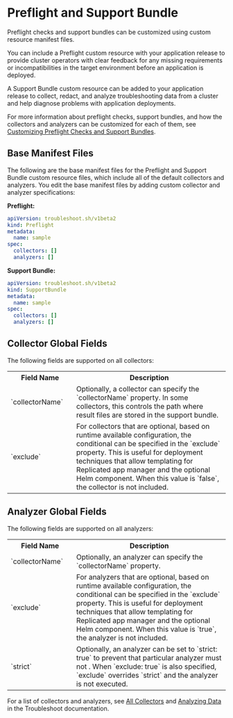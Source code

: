 # Preflight and Support Bundle

Preflight checks and support bundles can be customized using custom resource manifest files.

You can include a Preflight custom resource with your application release to provide cluster operators with clear feedback for any missing requirements or incompatibilities in the target environment before an application is deployed.

A Support Bundle custom resource can be added to your application release to collect, redact, and analyze troubleshooting data from a cluster and help diagnose problems with application deployments.

For more information about preflight checks, support bundles, and how the collectors and analyzers can be customized for each of them, see [Customizing Preflight Checks and Support Bundles](/vendor/preflight-support-bundle-creating/).

## Base Manifest Files

The following are the base manifest files for the Preflight and Support Bundle custom resource files, which include all of the default collectors and analyzers. You edit the base manifest files by adding custom collector and analyzer specifications:

**Preflight:**

```yaml
apiVersion: troubleshoot.sh/v1beta2
kind: Preflight
metadata:
  name: sample
spec:
  collectors: []
  analyzers: []
```

**Support Bundle:**

```yaml
apiVersion: troubleshoot.sh/v1beta2
kind: SupportBundle
metadata:
  name: sample
spec:
  collectors: []
  analyzers: []
```

## Collector Global Fields

The following fields are supported on all collectors:

<table>
  <tr>
    <th width="30%">Field Name</th>
    <th width="70%">Description</th>
  </tr>
  <tr>
    <td>`collectorName`</td>
    <td>Optionally, a collector can specify the `collectorName` property. In some collectors, this controls the path where result files are stored in the support bundle.</td>
  </tr>
  <tr>
    <td>`exclude`</td>
    <td>For collectors that are optional, based on runtime available configuration, the conditional can be specified in the `exclude` property. This is useful for deployment techniques that allow templating for Replicated app manager and the optional Helm component. When this value is `false`, the collector is not included.</td>
  </tr>
</table>


## Analyzer Global Fields

The following fields are supported on all analyzers:

<table>
  <tr>
    <th width="30%">Field Name</th>
    <th width="70%">Description</th>
  </tr>
  <tr>
    <td>`collectorName`</td>
    <td>Optionally, an analyzer can specify the `collectorName` property. </td>
  </tr>
  <tr>
    <td>`exclude`</td>
    <td>For analyzers that are optional, based on runtime available configuration, the conditional can be specified in the `exclude` property. This is useful for deployment techniques that allow templating for Replicated app manager and the optional Helm component. When this value is `true`, the analyzer is not included.</td>
  </tr>
  <tr>
    <td>`strict`</td>
    <td>Optionally, an analyzer can be set to `strict: true` to prevent that particular analyzer must not . When `exclude: true` is also specified, `exclude` overrides `strict` and the analyzer is not executed.</td>
  </tr>
</table>

For a list of collectors and analyzers, see [All Collectors](https://troubleshoot.sh/docs/collect/all/) and [Analyzing Data](https://troubleshoot.sh/docs/analyze/) in the Troubleshoot documentation.
